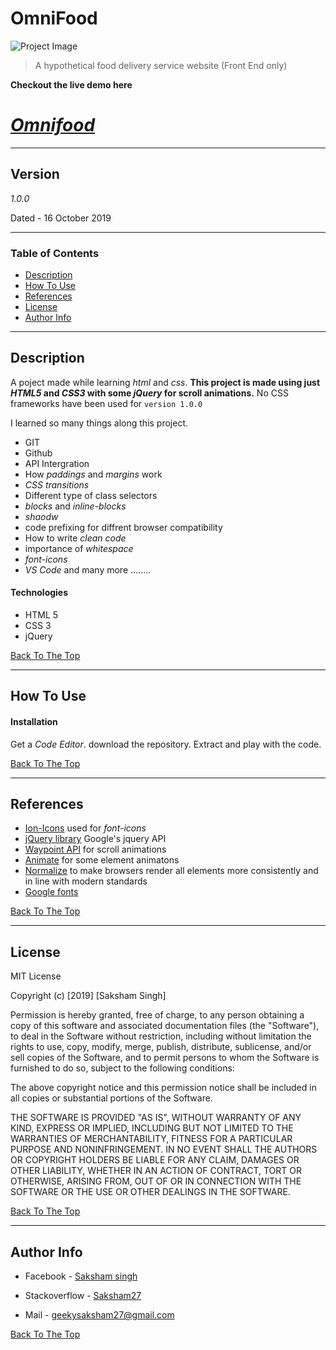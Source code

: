 # OmniFood

![Project Image](https://image.thum.io/get/auth/5817-e9d4be3be5ed6b9aa1db91f77887bea0/https://saksham27.github.io/OmniFood/)

> A hypothetical food delivery service website (Front End  only)

**Checkout the live demo here** 
# _**[Omnifood](https://saksham27.github.io/OmniFood/)**_

---

## Version
*1.0.0* 

Dated - 16 October 2019

---
### Table of Contents

- [Description](#description)
- [How To Use](#how-to-use)
- [References](#references)
- [License](#license)
- [Author Info](#author-info)

---

## Description

A poject made while learning _html_ and _css_. **This project is made using just _HTML5_ and _CSS3_ with some _jQuery_ for scroll animations.** No CSS frameworks have been used for `version 1.0.0 `

I learned so many things along this project.

- GIT
- Github
- API Intergration
- How _paddings_ and _margins_ work
- _CSS transitions_
- Different type of class selectors
- _blocks_ and _inline-blocks_
- _shaodw_
- code prefixing for diffrent browser compatibility
- How to write _clean code_
- importance of _whitespace_
- _font-icons_ 
- _VS Code_ and many more ........
#### Technologies

- HTML 5
- CSS 3
- jQuery


[Back To The Top](#omnifood)

---

## How To Use

#### Installation

Get a _Code Editor_. download the repository. Extract and play with the code.

[Back To The Top](#read-me-template)

---

## References

- [Ion-Icons](https://ionicons.com) used for _font-icons_
- [jQuery library](https://developers.google.com/speed/libraries) Google's jquery API
- [Waypoint API](http://imakewebthings.com/waypoints/) for scroll animations
- [Animate](https://daneden.github.io/animate.css/) for some element animatons
- [Normalize](https://necolas.github.io/normalize.css/) to make browsers render all elements more consistently and in line with modern standards
- [Google fonts](https://fonts.google.com/)


[Back To The Top](#read-me-template)

---

## License

MIT License

Copyright (c) [2019] [Saksham Singh]

Permission is hereby granted, free of charge, to any person obtaining a copy
of this software and associated documentation files (the "Software"), to deal
in the Software without restriction, including without limitation the rights
to use, copy, modify, merge, publish, distribute, sublicense, and/or sell
copies of the Software, and to permit persons to whom the Software is
furnished to do so, subject to the following conditions:

The above copyright notice and this permission notice shall be included in all
copies or substantial portions of the Software.

THE SOFTWARE IS PROVIDED "AS IS", WITHOUT WARRANTY OF ANY KIND, EXPRESS OR
IMPLIED, INCLUDING BUT NOT LIMITED TO THE WARRANTIES OF MERCHANTABILITY,
FITNESS FOR A PARTICULAR PURPOSE AND NONINFRINGEMENT. IN NO EVENT SHALL THE
AUTHORS OR COPYRIGHT HOLDERS BE LIABLE FOR ANY CLAIM, DAMAGES OR OTHER
LIABILITY, WHETHER IN AN ACTION OF CONTRACT, TORT OR OTHERWISE, ARISING FROM,
OUT OF OR IN CONNECTION WITH THE SOFTWARE OR THE USE OR OTHER DEALINGS IN THE
SOFTWARE.

[Back To The Top](#omnifood)

---

## Author Info

- Facebook - [Saksham singh](https://twitter.com/jamesqquick)
- Stackoverflow - [Saksham27](https://stackoverflow.com/users/12167961/saksham27)

- Mail - geekysaksham27@gmail.com


[Back To The Top](#read-me-template)
